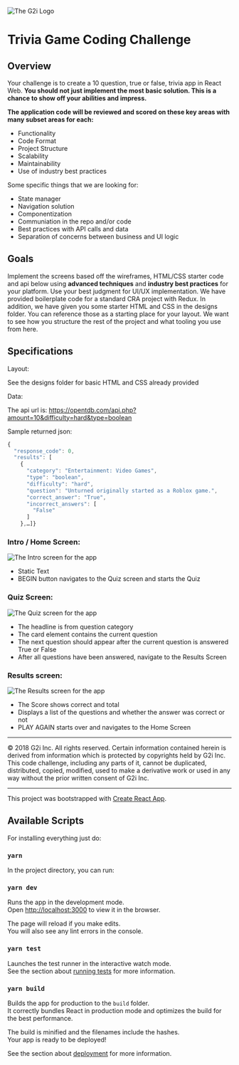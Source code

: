 ![The G2i Logo](https://raw.githubusercontent.com/g2i/code-challenge-static-assets/master/g2i-web-150px.png "The G2i logo")

# Trivia Game Coding Challenge

## Overview

Your challenge is to create a 10 question, true or false, trivia app in React Web. **You should not just implement the most basic solution. This is a chance to show off your abilities and impress.**

**The application code will be reviewed and scored on these key areas with many subset areas for each:**

- Functionality
- Code Format
- Project Structure
- Scalability
- Maintainability
- Use of industry best practices

Some specific things that we are looking for:

- State manager
- Navigation solution
- Componentization
- Communiation in the repo and/or code
- Best practices with API calls and data
- Separation of concerns between business and UI logic

## Goals

Implement the screens based off the wireframes, HTML/CSS starter code and api below using **advanced techniques** and **industry best practices** for your platform. Use your best judgment for UI/UX implementation. We have provided boilerplate code for a standard CRA project with Redux. In addition, we have given you some starter HTML and CSS in the designs folder. You can reference those as a starting place for your layout. We want to see how you structure the rest of the project and what tooling you use from here.

## Specifications

Layout:

See the designs folder for basic HTML and CSS already provided

Data:

The api url is: https://opentdb.com/api.php?amount=10&difficulty=hard&type=boolean

Sample returned json:

```javascript
{
  "response_code": 0,
  "results": [
    {
      "category": "Entertainment: Video Games",
      "type": "boolean",
      "difficulty": "hard",
      "question": "Unturned originally started as a Roblox game.",
      "correct_answer": "True",
      "incorrect_answers": [
        "False"
      ]
    },…]}
```

### Intro / Home Screen:

![The Intro screen for the app](https://raw.githubusercontent.com/g2i/code-challenge-static-assets/master/Intro.png "The intro screen for the app")

- Static Text
- BEGIN button navigates to the Quiz screen and starts the Quiz

### Quiz Screen:

![The Quiz screen for the app](https://raw.githubusercontent.com/g2i/code-challenge-static-assets/master/Quiz.png "The quiz screen for the app")

- The headline is from question category
- The card element contains the current question
- The next question should appear after the current question is answered True or False
- After all questions have been answered, navigate to the Results Screen

### Results screen:

![The Results screen for the app](https://raw.githubusercontent.com/g2i/code-challenge-static-assets/master/Score.png "The score screen for the app")

- The Score shows correct and total
- Displays a list of the questions and whether the answer was correct or not
- PLAY AGAIN starts over and navigates to the Home Screen

---

© 2018 G2i Inc. All rights reserved. Certain information contained herein is derived from information which is protected by copyrights held by G2i Inc. This code challenge, including any parts of it, cannot be duplicated, distributed, copied, modified, used to make a derivative work or used in any way without the prior written consent of G2i Inc.

---

This project was bootstrapped with [Create React App](https://github.com/facebook/create-react-app).

## Available Scripts

For installing everything just do:

### ```yarn```

In the project directory, you can run:

### `yarn dev`

Runs the app in the development mode.<br>
Open [http://localhost:3000](http://localhost:3000) to view it in the browser.

The page will reload if you make edits.<br>
You will also see any lint errors in the console.

### `yarn test`

Launches the test runner in the interactive watch mode.<br>
See the section about [running tests](https://facebook.github.io/create-react-app/docs/running-tests) for more information.

### `yarn build`

Builds the app for production to the `build` folder.<br>
It correctly bundles React in production mode and optimizes the build for the best performance.

The build is minified and the filenames include the hashes.<br>
Your app is ready to be deployed!

See the section about [deployment](https://facebook.github.io/create-react-app/docs/deployment) for more information.